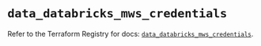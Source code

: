 # `data_databricks_mws_credentials`

Refer to the Terraform Registry for docs: [`data_databricks_mws_credentials`](https://registry.terraform.io/providers/databricks/databricks/1.49.0/docs/data-sources/mws_credentials).
